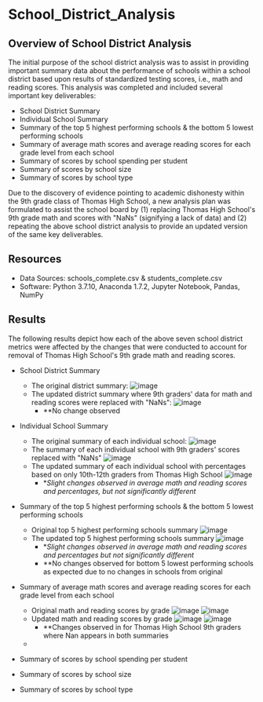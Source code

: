 # School_District_Analysis

## Overview of School District Analysis
The initial purpose of the school district analysis was to assist in providing important summary data about the performance of schools within a school district based upon results of standardized testing scores, i.e., math and reading scores. This analysis was completed and included several important key deliverables:
- School District Summary
- Individual School Summary
- Summary of the top 5 highest performing schools & the bottom 5 lowest performing schools
- Summary of average math scores and average reading scores for each grade level from each school
- Summary of scores by school spending per student
- Summary of scores by school size
- Summary of scores by school type

Due to the discovery of evidence pointing to academic dishonesty within the 9th grade class of Thomas High School, a new analysis plan was formulated to assist the school board by (1) replacing Thomas High School's 9th grade math and scores with "NaNs" (signifying a lack of data) and (2) repeating the above school district analysis to provide an updated version of the same key deliverables. 

## Resources
- Data Sources: schools_complete.csv & students_complete.csv
- Software: Python 3.7.10, Anaconda 1.7.2, Jupyter Notebook, Pandas, NumPy

## Results 
The following results depict how each of the above seven school district metrics were affected by the changes that were conducted to account for removal of Thomas High School's 9th grade math and reading scores.

- School District Summary 
  - The original district summary:
  ![image](https://user-images.githubusercontent.com/85533099/133024401-c24620f0-acec-4ba0-9ec6-7ecaa10d33bf.png)
  - The updated district summary where 9th graders' data for math and reading scores were replaced with "NaNs":
  ![image](https://user-images.githubusercontent.com/85533099/133024475-d9b034f3-8abb-48b5-9de8-71ea237f771b.png)
    - **No change observed
  
- Individual School Summary 
  - The original summary of each individual school:
  ![image](https://user-images.githubusercontent.com/85533099/133024700-eafdc3a2-730b-4599-b641-372c9320e725.png)
  - The summary of each individual school with 9th graders' scores replaced with "NaNs"
  ![image](https://user-images.githubusercontent.com/85533099/133024807-0d842abb-0908-4b4b-a461-93ccecd63eac.png)
  - The updated summary of each individual school with percentages based on only 10th-12th graders from Thomas High School
  ![image](https://user-images.githubusercontent.com/85533099/133024932-80be3357-f6c9-484e-8bd3-900fa0f6016d.png)
    - **Slight changes observed in average math and reading scores and percentages, but not significantly different*

- Summary of the top 5 highest performing schools & the bottom 5 lowest performing schools
  - Original top 5 highest performing schools summary
  ![image](https://user-images.githubusercontent.com/85533099/133025094-3c188894-d053-465b-aa27-4e5c8e0320a5.png)
  - The updated top 5 highest performing schools summary
  ![image](https://user-images.githubusercontent.com/85533099/133025134-fc5b1568-4249-42f1-8993-3645f1f82c6e.png)
    - **Slight changes observed in average math and reading scores and percentages but not significantly different*
    - **No changes observed for bottom 5 lowest performing schools as expected due to no changes in schools from original

- Summary of average math scores and average reading scores for each grade level from each school
  - Original math and reading scores by grade
  ![image](https://user-images.githubusercontent.com/85533099/133025593-475bb066-a972-4ee3-a8e6-39018f957d18.png)
  ![image](https://user-images.githubusercontent.com/85533099/133025694-ca639b9f-70d7-4a5f-a90c-750340678352.png)
  - Updated math and reading scores by grade
  ![image](https://user-images.githubusercontent.com/85533099/133025642-a24fd149-e965-4880-bbe2-73e15d8d644d.png)
  ![image](https://user-images.githubusercontent.com/85533099/133025720-123d63eb-6d47-4c70-af19-d4b5aa7d3569.png)
    - **Changes observed in for Thomas High School 9th graders where Nan appears in both summaries
  - 
  
- Summary of scores by school spending per student
- Summary of scores by school size
- Summary of scores by school type



